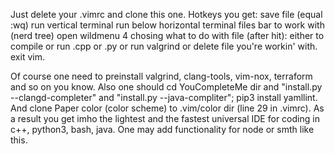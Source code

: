 Just delete your .vimrc and clone this one.
Hotkeys you get:
<F2> save file (equal :wq)
<F7>run vertical terminal 
<F8>run below horizontal terminal
<F5> files bar to work with (nerd tree)
<F9> open wildmenu 4 chosing what to do with file (after <F2> hit): either to compile or run .cpp or .py or run valgrind or delete file you're workin' with.
<F10> exit vim.

Of course one need to preinstall valgrind, clang-tools, vim-nox, terraform and so on you know.
Also one should cd YouCompleteMe dir and "install.py --clangd-completer" and "install.py --java-compliter"; pip3 install yamllint.
And clone Paper color (color scheme) to .vim/color dir (line 29 in .vimrc).
As a result you get imho the lightest and the fastest universal IDE for coding in c++, python3, bash, java. One may add functionality for node or smth like this.
